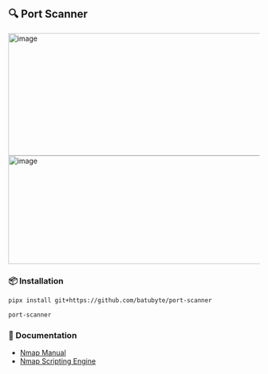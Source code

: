 ## 🔍 Port Scanner
<img width="739" height="245" alt="image" src="https://github.com/user-attachments/assets/700eb24c-93a8-480c-8253-2831b9ce6ece" />
<img width="731" height="217" alt="image" src="https://github.com/user-attachments/assets/e538297c-bac4-48ba-bf03-97f7e9327448" />

### 📦 Installation
```bash
pipx install git+https://github.com/batubyte/port-scanner
```
```bash
port-scanner
```

### 📄 Documentation
* [Nmap Manual](https://nmap.org/book/man.html)
* [Nmap Scripting Engine](https://nmap.org/nsedoc/scripts)

